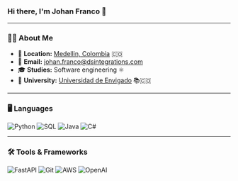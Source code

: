

### **Hi there, I'm Johan Franco 👋**

---

### 🧑‍💻 **About Me**

- 📍 **Location:** <a href="https://maps.app.goo.gl/uBzqRdFC9fjNBc7g6" target="_blank">Medellin, Colombia</a> 🇨🇴  
- 📧 **Email:** [johan.franco@dsintegrations.com]() 
- 🎓 **Studies:** Software engineering ⚛️
- 🏫 **University:** [Universidad de Envigado]() 📚🇨🇴 




---

### 🖥️ **Languages**
![Python](https://img.shields.io/badge/Python-3776AB?style=for-the-badge&logo=python&logoColor=white)
![SQL](https://img.shields.io/badge/SQL-316192?style=for-the-badge&logo=postgresql&logoColor=white)
![Java](https://img.shields.io/badge/Java-ED8B00?style=for-the-badge&logo=openjdk&logoColor=white)
![C#](https://img.shields.io/badge/C%23-239120?style=for-the-badge&logo=c-sharp&logoColor=white)

---

### 🛠️ **Tools & Frameworks**
![FastAPI](https://img.shields.io/badge/FastAPI-009688?style=for-the-badge&logo=fastapi&logoColor=white)
![Git](https://img.shields.io/badge/Git-F05032?style=for-the-badge&logo=git&logoColor=white)
![AWS](https://img.shields.io/badge/AWS-232F3E?style=for-the-badge&logo=amazonaws&logoColor=white)
![OpenAI](https://img.shields.io/badge/OpenAI-412991?style=for-the-badge&logo=openai&logoColor=white)